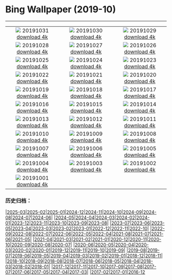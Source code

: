 # Bing Wallpaper (2019-10)
**************
| | | |
|:-:|:-:|:-:|
| ![](https://www.bing.com/th?id=OHR.AlbertaOwl_ZH-CN1184867720_1920x1080.jpg) 20191031 [download 4k](https://www.bing.com/th?id=OHR.AlbertaOwl_ZH-CN1184867720_UHD.jpg) | ![](https://www.bing.com/th?id=OHR.VampireCastle_ZH-CN1018939203_1920x1080.jpg) 20191030 [download 4k](https://www.bing.com/th?id=OHR.VampireCastle_ZH-CN1018939203_UHD.jpg) | ![](https://www.bing.com/th?id=OHR.CharlesNight_ZH-CN0933393880_1920x1080.jpg) 20191029 [download 4k](https://www.bing.com/th?id=OHR.CharlesNight_ZH-CN0933393880_UHD.jpg) |
| ![](https://www.bing.com/th?id=OHR.EidolonHelvum_ZH-CN0881732109_1920x1080.jpg) 20191028 [download 4k](https://www.bing.com/th?id=OHR.EidolonHelvum_ZH-CN0881732109_UHD.jpg) | ![](https://www.bing.com/th?id=OHR.FortRockHomestead_ZH-CN0775183699_1920x1080.jpg) 20191027 [download 4k](https://www.bing.com/th?id=OHR.FortRockHomestead_ZH-CN0775183699_UHD.jpg) | ![](https://www.bing.com/th?id=OHR.NaranjoBulnes_ZH-CN0696600867_1920x1080.jpg) 20191026 [download 4k](https://www.bing.com/th?id=OHR.NaranjoBulnes_ZH-CN0696600867_UHD.jpg) |
| ![](https://www.bing.com/th?id=OHR.RedWattlebird_ZH-CN0640093095_1920x1080.jpg) 20191025 [download 4k](https://www.bing.com/th?id=OHR.RedWattlebird_ZH-CN0640093095_UHD.jpg) | ![](https://www.bing.com/th?id=OHR.WorldLemurDay_ZH-CN9867937861_1920x1080.jpg) 20191024 [download 4k](https://www.bing.com/th?id=OHR.WorldLemurDay_ZH-CN9867937861_UHD.jpg) | ![](https://www.bing.com/th?id=OHR.CountyBridge_ZH-CN6500717169_1920x1080.jpg) 20191023 [download 4k](https://www.bing.com/th?id=OHR.CountyBridge_ZH-CN6500717169_UHD.jpg) |
| ![](https://www.bing.com/th?id=OHR.ChurchillPolarBear_ZH-CN6443232536_1920x1080.jpg) 20191022 [download 4k](https://www.bing.com/th?id=OHR.ChurchillPolarBear_ZH-CN6443232536_UHD.jpg) | ![](https://www.bing.com/th?id=OHR.CrabAppleBlackbird_ZH-CN6395785205_1920x1080.jpg) 20191021 [download 4k](https://www.bing.com/th?id=OHR.CrabAppleBlackbird_ZH-CN6395785205_UHD.jpg) | ![](https://www.bing.com/th?id=OHR.MistyAshdown_ZH-CN6344044927_1920x1080.jpg) 20191020 [download 4k](https://www.bing.com/th?id=OHR.MistyAshdown_ZH-CN6344044927_UHD.jpg) |
| ![](https://www.bing.com/th?id=OHR.PaleSloth_ZH-CN6293546034_1920x1080.jpg) 20191019 [download 4k](https://www.bing.com/th?id=OHR.PaleSloth_ZH-CN6293546034_UHD.jpg) | ![](https://www.bing.com/th?id=OHR.HalfMoonBayPumpkin_ZH-CN6219747714_1920x1080.jpg) 20191018 [download 4k](https://www.bing.com/th?id=OHR.HalfMoonBayPumpkin_ZH-CN6219747714_UHD.jpg) | ![](https://www.bing.com/th?id=OHR.UncompahgreForest_ZH-CN6161020948_1920x1080.jpg) 20191017 [download 4k](https://www.bing.com/th?id=OHR.UncompahgreForest_ZH-CN6161020948_UHD.jpg) |
| ![](https://www.bing.com/th?id=OHR.LeavesGoldfish_ZH-CN6109097460_1920x1080.jpg) 20191016 [download 4k](https://www.bing.com/th?id=OHR.LeavesGoldfish_ZH-CN6109097460_UHD.jpg) | ![](https://www.bing.com/th?id=OHR.AcadiaBlueberries_ZH-CN6014510748_1920x1080.jpg) 20191015 [download 4k](https://www.bing.com/th?id=OHR.AcadiaBlueberries_ZH-CN6014510748_UHD.jpg) | ![](https://www.bing.com/th?id=OHR.MaldivesDragonfly_ZH-CN5949519396_1920x1080.jpg) 20191014 [download 4k](https://www.bing.com/th?id=OHR.MaldivesDragonfly_ZH-CN5949519396_UHD.jpg) |
| ![](https://www.bing.com/th?id=OHR.AlbertaThanksgiving_ZH-CN5899007960_1920x1080.jpg) 20191013 [download 4k](https://www.bing.com/th?id=OHR.AlbertaThanksgiving_ZH-CN5899007960_UHD.jpg) | ![](https://www.bing.com/th?id=OHR.CompressionFossil_ZH-CN5809840201_1920x1080.jpg) 20191012 [download 4k](https://www.bing.com/th?id=OHR.CompressionFossil_ZH-CN5809840201_UHD.jpg) | ![](https://www.bing.com/th?id=OHR.BarcolanaTrieste_ZH-CN5745744257_1920x1080.jpg) 20191011 [download 4k](https://www.bing.com/th?id=OHR.BarcolanaTrieste_ZH-CN5745744257_UHD.jpg) |
| ![](https://www.bing.com/th?id=OHR.RedRocksArches_ZH-CN5664546697_1920x1080.jpg) 20191010 [download 4k](https://www.bing.com/th?id=OHR.RedRocksArches_ZH-CN5664546697_UHD.jpg) | ![](https://www.bing.com/th?id=OHR.BubbleNebula_ZH-CN2787112807_1920x1080.jpg) 20191009 [download 4k](https://www.bing.com/th?id=OHR.BubbleNebula_ZH-CN2787112807_UHD.jpg) | ![](https://www.bing.com/th?id=OHR.GrandCanyonEast_ZH-CN2721062078_1920x1080.jpg) 20191008 [download 4k](https://www.bing.com/th?id=OHR.GrandCanyonEast_ZH-CN2721062078_UHD.jpg) |
| ![](https://www.bing.com/th?id=OHR.WorldOctopus_ZH-CN2670477302_1920x1080.jpg) 20191007 [download 4k](https://www.bing.com/th?id=OHR.WorldOctopus_ZH-CN2670477302_UHD.jpg) | ![](https://www.bing.com/th?id=OHR.GreaterFlamingo_ZH-CN2596334768_1920x1080.jpg) 20191006 [download 4k](https://www.bing.com/th?id=OHR.GreaterFlamingo_ZH-CN2596334768_UHD.jpg) | ![](https://www.bing.com/th?id=OHR.MarlboroughSounds_ZH-CN2539444443_1920x1080.jpg) 20191005 [download 4k](https://www.bing.com/th?id=OHR.MarlboroughSounds_ZH-CN2539444443_UHD.jpg) |
| ![](https://www.bing.com/th?id=OHR.TinternAbbey_ZH-CN1922933358_1920x1080.jpg) 20191004 [download 4k](https://www.bing.com/th?id=OHR.TinternAbbey_ZH-CN1922933358_UHD.jpg) | ![](https://www.bing.com/th?id=OHR.JupiterJunoCam_ZH-CN1843443643_1920x1080.jpg) 20191003 [download 4k](https://www.bing.com/th?id=OHR.JupiterJunoCam_ZH-CN1843443643_UHD.jpg) | ![](https://www.bing.com/th?id=OHR.AdelieBreeding_ZH-CN1750945258_1920x1080.jpg) 20191002 [download 4k](https://www.bing.com/th?id=OHR.AdelieBreeding_ZH-CN1750945258_UHD.jpg) |
| ![](https://www.bing.com/th?id=OHR.TrossachsAutumn_ZH-CN1693535266_1920x1080.jpg) 20191001 [download 4k](https://www.bing.com/th?id=OHR.TrossachsAutumn_ZH-CN1693535266_UHD.jpg) |  |  |

### 历史归档：

|[2025-03](/../2025-03/2025-03.md)|[2025-02](/../2025-02/2025-02.md)|[2025-01](/../2025-01/2025-01.md)|[2024-12](/../2024-12/2024-12.md)|[2024-11](/../2024-11/2024-11.md)|[2024-10](/../2024-10/2024-10.md)|[2024-09](/../2024-09/2024-09.md)|[2024-08](/../2024-08/2024-08.md)|[2024-07](/../2024-07/2024-07.md)|[2024-06](/../2024-06/2024-06.md)|
|[2024-05](/../2024-05/2024-05.md)|[2024-04](/../2024-04/2024-04.md)|[2024-03](/../2024-03/2024-03.md)|[2024-02](/../2024-02/2024-02.md)|[2024-01](/../2024-01/2024-01.md)|[2023-12](/../2023-12/2023-12.md)|[2023-11](/../2023-11/2023-11.md)|[2023-10](/../2023-10/2023-10.md)|[2023-09](/../2023-09/2023-09.md)|[2023-08](/../2023-08/2023-08.md)|
|[2023-07](/../2023-07/2023-07.md)|[2023-06](/../2023-06/2023-06.md)|[2023-05](/../2023-05/2023-05.md)|[2023-04](/../2023-04/2023-04.md)|[2023-03](/../2023-03/2023-03.md)|[2023-02](/../2023-02/2023-02.md)|[2023-01](/../2023-01/2023-01.md)|[2022-12](/../2022-12/2022-12.md)|[2022-11](/../2022-11/2022-11.md)|[2022-10](/../2022-10/2022-10.md)|
|[2022-09](/../2022-09/2022-09.md)|[2022-08](/../2022-08/2022-08.md)|[2022-07](/../2022-07/2022-07.md)|[2022-06](/../2022-06/2022-06.md)|[2022-05](/../2022-05/2022-05.md)|[2022-04](/../2022-04/2022-04.md)|[2021-08](/../2021-08/2021-08.md)|[2021-07](/../2021-07/2021-07.md)|[2021-06](/../2021-06/2021-06.md)|[2021-05](/../2021-05/2021-05.md)|
|[2021-04](/../2021-04/2021-04.md)|[2021-03](/../2021-03/2021-03.md)|[2021-02](/../2021-02/2021-02.md)|[2021-01](/../2021-01/2021-01.md)|[2020-12](/../2020-12/2020-12.md)|[2020-11](/../2020-11/2020-11.md)|[2020-10](/../2020-10/2020-10.md)|[2020-09](/../2020-09/2020-09.md)|[2020-08](/../2020-08/2020-08.md)|[2020-07](/../2020-07/2020-07.md)|
|[2020-06](/../2020-06/2020-06.md)|[2020-05](/../2020-05/2020-05.md)|[2020-04](/../2020-04/2020-04.md)|[2020-03](/../2020-03/2020-03.md)|[2020-02](/../2020-02/2020-02.md)|[2020-01](/../2020-01/2020-01.md)|[2019-12](/../2019-12/2019-12.md)|[2019-11](/../2019-11/2019-11.md)|[2019-10](/2019-10.md)|[2019-09](/../2019-09/2019-09.md)|
|[2019-08](/../2019-08/2019-08.md)|[2019-07](/../2019-07/2019-07.md)|[2019-06](/../2019-06/2019-06.md)|[2019-05](/../2019-05/2019-05.md)|[2019-04](/../2019-04/2019-04.md)|[2019-03](/../2019-03/2019-03.md)|[2019-02](/../2019-02/2019-02.md)|[2019-01](/../2019-01/2019-01.md)|[2018-12](/../2018-12/2018-12.md)|[2018-11](/../2018-11/2018-11.md)|
|[2018-10](/../2018-10/2018-10.md)|[2018-09](/../2018-09/2018-09.md)|[2018-08](/../2018-08/2018-08.md)|[2018-07](/../2018-07/2018-07.md)|[2018-06](/../2018-06/2018-06.md)|[2018-05](/../2018-05/2018-05.md)|[2018-04](/../2018-04/2018-04.md)|[2018-03](/../2018-03/2018-03.md)|[2018-02](/../2018-02/2018-02.md)|[2018-01](/../2018-01/2018-01.md)|
|[2017-12](/../2017-12/2017-12.md)|[2017-11](/../2017-11/2017-11.md)|[2017-10](/../2017-10/2017-10.md)|[2017-09](/../2017-09/2017-09.md)|[2017-08](/../2017-08/2017-08.md)|[2017-07](/../2017-07/2017-07.md)|[2017-06](/../2017-06/2017-06.md)|[2017-05](/../2017-05/2017-05.md)|[2017-04](/../2017-04/2017-04.md)|[2017-03](/../2017-03/2017-03.md)|
|[2017-02](/../2017-02/2017-02.md)|[2017-01](/../2017-01/2017-01.md)|[2016-12](/../2016-12/2016-12.md)